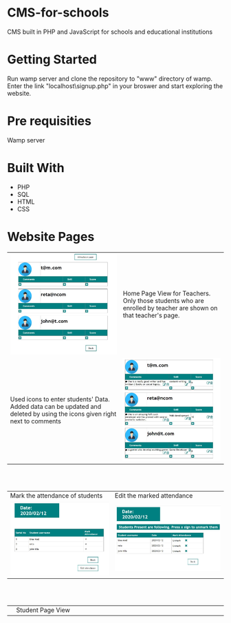 # CMS-for-schools
CMS built in PHP and JavaScript for schools and educational institutions 

# Getting Started
Run wamp server and clone the repository to "www" directory of wamp. Enter the link "localhost\signup.php" in your broswer and start exploring the website.

# Pre requisities
Wamp server

# Built With
<ul>
<li>PHP</li>
<li>SQL</li><li>HTML</li>
<li>CSS</li>
</ul>

# Website Pages

<table>
<tr>

<td><img src= "images/home.JPG" ></td>
<td>Home Page View for Teachers. Only those students who are enrolled by teacher are shown on that teacher's page. </td>
</tr>
<tr>

<td>Used icons to enter students' Data. Added data can be updated and deleted by using the icons given right next to comments</td>
<td><img src= "images/homefull.JPG" ></td>
</tr>
</table>
<br><br>
<table>
<tr>

<td>Mark the attendance of students</td>
<td>Edit the marked attendance </td>
</tr>
<tr>
<td><img src= "images/attend.JPG" ></td>
<td><img src= "images/editAttend.JPG" ></td>


</tr>


</table>
<br><br>
<table>
<tr>
<td><img src= "images/student.JPG" width="500"></td>
<td width="500">Student Page View</td>

</tr>



</table>

